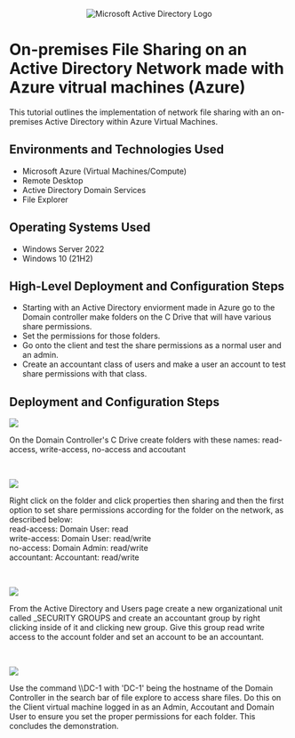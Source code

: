 <p align="center">
<img src="https://i.imgur.com/pU5A58S.png" alt="Microsoft Active Directory Logo"/>
</p>

<h1>On-premises File Sharing on an Active Directory Network made with Azure vitrual machines (Azure)</h1>
This tutorial outlines the implementation of network file sharing with an on-premises Active Directory within Azure Virtual Machines.<br />




<h2>Environments and Technologies Used</h2>

- Microsoft Azure (Virtual Machines/Compute)
- Remote Desktop
- Active Directory Domain Services
- File Explorer

<h2>Operating Systems Used </h2>

- Windows Server 2022
- Windows 10 (21H2)

<h2>High-Level Deployment and Configuration Steps</h2>

- Starting with an Active Directory enviorment made in Azure go to the Domain controller make folders on the C Drive that will have various share permissions.
- Set the permissions for those folders.
- Go onto the client and test the share permissions as a normal user and an admin.
- Create an accountant class of users and make a user an account to test share permissions with that class.

<h2>Deployment and Configuration Steps</h2>

<p>
<img src="https://i.imgur.com/WKcak3p.png"/>
</p>
<p>
On the Domain Controller's C Drive create folders with these names: read-access, write-access, no-access and accoutant
</p>
<br />

<p>
<img src="https://i.imgur.com/oftoYuw.png"/>
</p>
<p>
Right click on the folder and click properties then sharing and then the first option to set share permissions according for the folder on the network, as described below: 
  <br />
  read-access: Domain User: read
  <br />
  write-access: Domain User: read/write
  <br />
  no-access: Domain Admin: read/write
  <br />
  accountant: Accountant: read/write
</p>
<br />

<p>
<img src="https://i.imgur.com/4p9YNNL.png"/>
</p>
<p>
From the Active Directory and Users page create a new organizational unit called _SECURITY GROUPS and create an accountant group by right clicking inside of it and clicking new group. Give this group read write access to the account folder and set an account to be an accountant. 
</p>
<br />

<p>
<img src="https://i.imgur.com/On43O01.png"/>
</p>
<p>
Use the command \\DC-1 with 'DC-1' being the hostname of the Domain Controller in the search bar of file explore to access share files. Do this on the Client virtual machine logged in as an Admin, Accoutant and Domain User to ensure you set the proper permissions for each folder. This concludes the demonstration.
<br />



